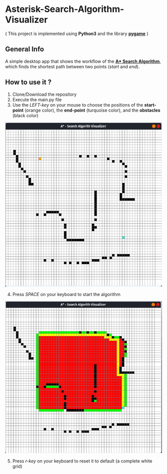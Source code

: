 # Asterisk-Search-Algorithm-Visualizer

(  This project is implemented using **Python3** and the library [**pygame**](https://www.pygame.org/news)  )

## General Info

A simple desktop app that shows the workflow of the [__A* Search Algorithm__](https://theory.stanford.edu/~amitp/GameProgramming/AStarComparison.html), which finds the shortest path between two points (_start_ and _end_).

## How to use it ?

1. Clone/Download the repository
2. Execute the main.py file
3. Use the *LEFT-key* on your mouse to choose the positions of the **start-point** (orange color), the **end-point** (turquoise color), and the **obstacles** (black color)

![](screenshots/s1.png)

4. Press *SPACE* on your keyboard to start the algorithm

![](screenshots/s2.png)

5. Press *r-key* on your keyboard to reset it to default (a complete white grid)
